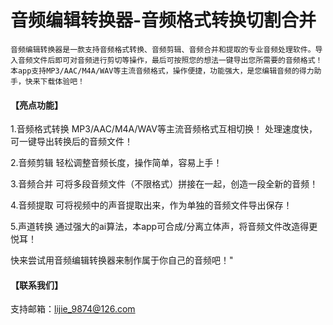 # 音频编辑转换器-音频格式转换切割合并
    音频编辑转换器是一款支持音频格式转换、音频剪辑、音频合并和提取的专业音频处理软件。导入音频文件后即可对音频进行剪切等操作，最后可按照您的想法一键导出您所需要的音频格式！本app支持MP3/AAC/M4A/WAV等主流音频格式，操作便捷，功能强大，是您编辑音频的得力助手，快来下载体验吧！
#### 【亮点功能】
1.音频格式转换
MP3/AAC/M4A/WAV等主流音频格式互相切换！
处理速度快，可一键导出转换后的音频文件！

2.音频剪辑
轻松调整音频长度，操作简单，容易上手！

3.音频合并
可将多段音频文件（不限格式）拼接在一起，创造一段全新的音频！

4.音频提取
可将视频中的声音提取出来，作为单独的音频文件导出保存！

5.声道转换
通过强大的ai算法，本app可合成/分离立体声，将音频文件改造得更悦耳！


快来尝试用音频编辑转换器来制作属于你自己的音频吧！"

#### 【联系我们】
支持邮箱：lijie_9874@126.com
